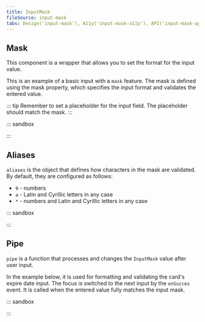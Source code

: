 ```yaml
---
title: InputMask
fileSource: input-mask
tabs: Design('input-mask'), A11y('input-mask-a11y'), API('input-mask-api'), Example('input-mask-code'), Changelog('input-mask-changelog')
---
```


## Mask

This component is a wrapper that allows you to set the format for the input value.

This is an example of a basic input with a `mask` feature. The mask is defined using the mask property, which specifies the input format and validates the entered value.

::: tip
Remember to set a placeholder for the input field. The placeholder should match the mask.
:::

::: sandbox

<script lang="tsx">
  export Demo from './examples/inputmask.tsx';
</script>

:::

## Aliases

`aliases` is the object that defines how characters in the mask are validated. By default, they are configured as follows:

- `9` - numbers
- `a` - Latin and Cyrillic letters in any case
- `*` - numbers and Latin and Cyrillic letters in any case

::: sandbox

<script lang="tsx">
  export Demo from './examples/aliases.tsx';
</script>

:::

## Pipe

`pipe` is a function that processes and changes the `InputMask` value after user input.

In the example below, it is used for formatting and validating the card's expire date input. The focus is switched to the next input by the `onSucces` event. It is called when the entered value fully matches the input mask.

::: sandbox

<script lang="tsx">
  export Demo from './examples/pipe.tsx';
</script>

:::
